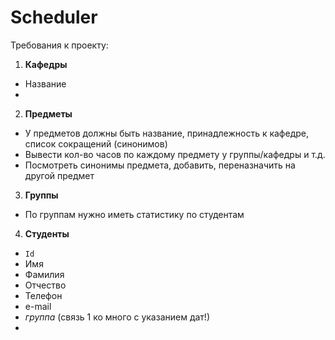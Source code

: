 # Scheduler

Требования к проекту:  
1) **Кафедры**
* Название
* 

2) **Предметы**  
* У предметов должны быть название, принадлежность к кафедре, список сокращений (синонимов)
* Вывести кол-во часов по каждому предмету у группы/кафедры и т.д.
* Посмотреть синонимы предмета, добавить, переназначить на другой предмет

3) **Группы**
* По группам нужно иметь статистику по студентам

4) **Студенты**
* `Id`
* Имя
* Фамилия
* Отчество
* Телефон
* e-mail
* *группа* (связь 1 ко много с указанием дат!)
* 